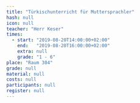 ```yaml
---
title: "Türkischunterricht für Muttersprachler"
hash: null
icon: null
teacher: "Herr Keser"
times:
  - start: "2019-08-20T14:00:00+02:00"
    end:   "2019-08-20T16:00:00+02:00"
    extra: null
    grade: "1 - 6"
place: "Raum 304"
grade: null
material: null
costs: null
participants: null
register: null
---
```


